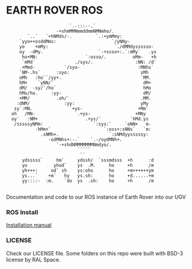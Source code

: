 EARTH ROVER ROS
===============

```
                        `.-:::--.`                         
                   -+shmMMNmmddmmNMNmho/.                   
        `..`   `+hNMds/-.         `.:+ymMmy:                
     `yyo++osddMms:                     `/yNNy-             
     yo    +mMy:                         `./dMMdyssssso-    
     oy  -dMy.                     `-+ssso+:.`:mMy`   .ys   
      ho+MN:                  `:osso/.          oMm-   +h   
      `mMd`               ./sys/.                :NN: /d`   
      +Mmd-           `/syo-                      :MNhs`    
     `NM-.hs`      :syo:                           sMh      
     oMh   :ho``/yy+.                              `MM.     
     hM+    `yNN/`                                  dM+     
     dM/  -sy/`/ho`                                 hMo     
     hMo/ho.     :yy-                               dM/     
     +MM/          .oh/`                           .MM.     
    :dNM/             :yy:                         yMy      
   sy`:MN.              `+ys-                     +Mm`      
  oh   /MN-                .+ys-                 +MNy       
  oy`   :NM+                  .+ys/`           `hMd.ys      
   /sssssyNMm:                   `:sys:`     `oNN+   m-     
           -hMm+`                    `:oss+:sNNs`   `m:     
             .sNMh+.                   `:sNMdyysssssy:      
                -odMNhs+:-.`    `.-/oydMNh+.                
                   `-+shdNMMMMMMMNmdyo/.                    
                           `````                            
                            ``                              
      ydsssss`     hm`     ydssh/  `sssmdsss  +h      :d    
      yo          yhod`    ys  .M.     ho     +h      /m    
      yh+++:     od` sh    ys:oho      ho     +m++++++ym    
      ys...`    +m`   hy   ys.sh:      ho     +d......+m    
      yy::::-  :m.    `do  ys  .sh:    ho     +h      /m    
                                                            
```

Documentation and code to our ROS instance of Earth Rover into our UGV

### ROS Install

[Installation manual](https://github.com/earthrover/earth-rover-ros/blob/master/INSTALL.md)


### LICENSE
Check our LICENSE file. 
Some folders on this repo were built with BSD-3 license by RAL Space.


